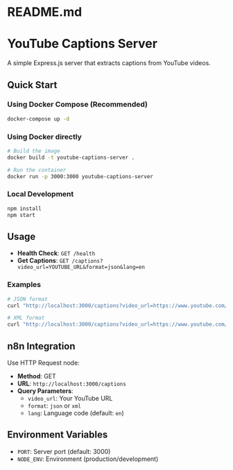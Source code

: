 # README.md
# YouTube Captions Server

A simple Express.js server that extracts captions from YouTube videos.

## Quick Start

### Using Docker Compose (Recommended)
```bash
docker-compose up -d
```

### Using Docker directly
```bash
# Build the image
docker build -t youtube-captions-server .

# Run the container
docker run -p 3000:3000 youtube-captions-server
```

### Local Development
```bash
npm install
npm start
```

## Usage

- **Health Check**: `GET /health`
- **Get Captions**: `GET /captions?video_url=YOUTUBE_URL&format=json&lang=en`

### Examples
```bash
# JSON format
curl "http://localhost:3000/captions?video_url=https://www.youtube.com/watch?v=dQw4w9WgXcQ&format=json"

# XML format
curl "http://localhost:3000/captions?video_url=https://www.youtube.com/watch?v=dQw4w9WgXcQ&format=xml"
```

## n8n Integration

Use HTTP Request node:
- **Method**: GET
- **URL**: `http://localhost:3000/captions`
- **Query Parameters**:
  - `video_url`: Your YouTube URL
  - `format`: `json` or `xml`
  - `lang`: Language code (default: `en`)

## Environment Variables

- `PORT`: Server port (default: 3000)
- `NODE_ENV`: Environment (production/development)
